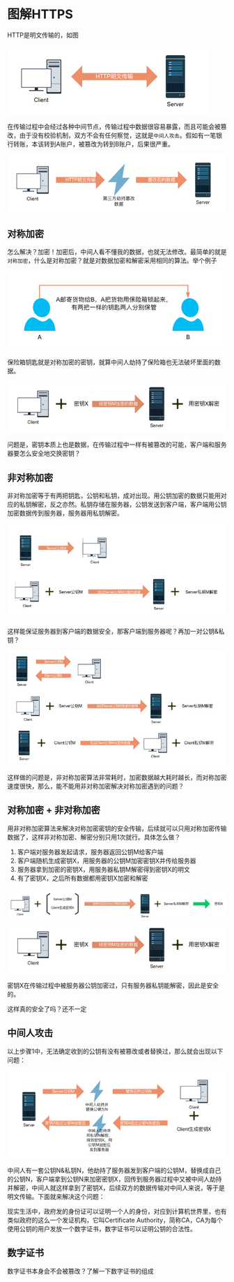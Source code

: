 # 图解HTTPS

HTTP是明文传输的，如图

<img src="https://raw.githubusercontent.com/wangmeijian/images/master/https/https-1.png" />

在传输过程中会经过各种中间节点，传输过程中数据很容易暴露，而且可能会被篡改，由于没有校验机制，双方不会有任何察觉，这就是```中间人攻击```。假如有一笔银行转账，本该转到A账户，被篡改为转到B账户，后果很严重。

<img src="https://raw.githubusercontent.com/wangmeijian/images/master/https/https-2.png" />

## 对称加密

怎么解决？加密！加密后，中间人看不懂我的数据，也就无法修改。最简单的就是```对称加密```，什么是对称加密？就是对数据加密和解密采用相同的算法。举个例子

<img src="https://raw.githubusercontent.com/wangmeijian/images/master/https/https-9.png" />

保险箱钥匙就是对称加密的密钥，就算中间人劫持了保险箱也无法破坏里面的数据。

<img src="https://raw.githubusercontent.com/wangmeijian/images/master/https/https-3.png" />

问题是，密钥本质上也是数据，在传输过程中一样有被篡改的可能，客户端和服务器要怎么安全地交换密钥？

## 非对称加密

非对称加密等于有两把钥匙，公钥和私钥，成对出现。用公钥加密的数据只能用对应的私钥解密，反之亦然。私钥存储在服务器，公钥发送到客户端，客户端用公钥加密数据传到服务器，服务器用私钥解密。

<img src="https://raw.githubusercontent.com/wangmeijian/images/master/https/https-5.png" />

这样能保证服务器到客户端的数据安全，那客户端到服务器呢？再加一对公钥&私钥？

<img src="https://raw.githubusercontent.com/wangmeijian/images/master/https/https-6.png" />

这样做的问题是，非对称加密算法非常耗时，加密数据越大耗时越长，而对称加密速度很快，那么，能不能用非对称加密解决对称加密遇到的问题？

## 对称加密 + 非对称加密

用非对称加密算法来解决对称加密密钥的安全传输，后续就可以只用对称加密传输数据了，这样非对称加密、解密分别只用1次就行。具体怎么做？

1. 客户端对服务器发起请求，服务器返回公钥M给客户端
2. 客户端随机生成密钥X，用服务器的公钥M加密密钥X并传给服务器
3. 服务器拿到加密的密钥X，用服务器私钥M解密得到密钥X的明文
4. 有了密钥X，之后所有数据都用密钥X加密和解密

<img src="https://raw.githubusercontent.com/wangmeijian/images/master/https/https-7.png" />

<img src="https://raw.githubusercontent.com/wangmeijian/images/master/https/https-3.png" />

密钥X在传输过程中被服务器公钥加密过，只有服务器私钥能解密，因此是安全的。

这样真的安全了吗？还不一定

## 中间人攻击

以上步骤1中，无法确定收到的公钥有没有被篡改或者替换过，那么就会出现以下问题：

<img src="https://raw.githubusercontent.com/wangmeijian/images/master/https/https-8.png" />

中间人有一套公钥N&私钥N，他劫持了服务器发到客户端的公钥M，替换成自己的公钥N，客户端拿到公钥N来加密密钥X，回传到服务器过程中又被中间人劫持并解密，中间人就这样拿到了密钥X，后续双方的数据传输对中间人来说，等于是明文传输。下面就来解决这个问题：

现实生活中，政府发的身份证可以证明一个人的身份，对应到计算机世界里，也有类似政府的这么一个发证机构，它叫Certificate Authority，简称CA，CA为每个使用公钥的用户发放一个数字证书，数字证书可以证明公钥的合法性。

## 数字证书

数字证书本身会不会被篡改？了解一下数字证书的组成

